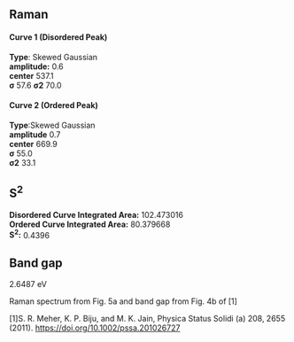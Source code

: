 ## Raman

#### Curve 1 (Disordered Peak)
**Type**: Skewed Gaussian\
**amplitude:** 0.6\
**center** 537.1\
**σ** 57.6
**σ2** 70.0


#### Curve 2 (Ordered Peak)
**Type**:Skewed Gaussian\
**amplitude** 0.7\
**center** 669.9\
**σ** 55.0\
**σ2** 33.1


## S<sup>2</sup>
**Disordered Curve Integrated Area:** 102.473016\
**Ordered Curve Integrated Area:** 80.379668\
**S<sup>2</sup>:** 0.4396


## Band gap
2.6487 eV


Raman spectrum from Fig. 5a and band gap from Fig. 4b of [1]


[1]S. R. Meher, K. P. Biju, and M. K. Jain, Physica Status Solidi (a) 208, 2655 (2011).
https://doi.org/10.1002/pssa.201026727
